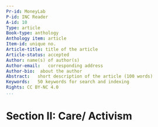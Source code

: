 ```yaml
---
Pr-id: MoneyLab
P-id: INC Reader
A-id: 10
Type: article
Book-type: anthology
Anthology item: article
Item-id: unique no.
Article-title: title of the article
Article-status: accepted
Author: name(s) of author(s)
Author-email:   corresponding address
Author-bio:  about the author
Abstract:   short description of the article (100 words)
Keywords:   50 keywords for search and indexing
Rights: CC BY-NC 4.0
...
```



# Section II: Care/ Activism

